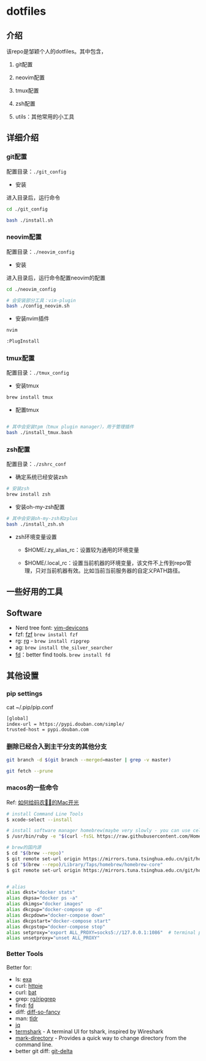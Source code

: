 # dotfiles

## 介绍

该repo是邹颖个人的dotfiles。其中包含，

1. git配置

2. neovim配置

3. tmux配置

4. zsh配置

5. utils：其他常用的小工具


## 详细介绍


### git配置

配置目录：`./git_config`

- 安装

进入目录后，运行命令

```bash
cd ./git_config

bash ./install.sh
```

### neovim配置

配置目录：`./neovim_config`

- 安装

进入目录后，运行命令配置neovim的配置

```bash
cd ./neovim_config

# 会安装部分工具：vim-plugin
bash ./config_neovim.sh
```

- 安装nvim插件

```bash
nvim

:PlugInstall
```

### tmux配置

配置目录：`./tmux_config`

- 安装tmux

```bash
brew install tmux
```

- 配置tmux

```bash

# 其中会安装tpm（tmux plugin manager），用于管理插件
bash ./install_tmux.bash
```


### zsh配置

配置目录：`./zshrc_conf`


- 确定系统已经安装zsh

```bash
# 安装zsh
brew install zsh
```

- 安装oh-my-zsh配置

```bash
# 其中会安装oh-my-zsh和zplus
bash ./install_zsh.sh
```

- zsh环境变量设置

  - $HOME/.zy_alias_rc：设置较为通用的环境变量
  
  - $HOME/.local_rc：设置当前机器的环境变量，该文件不上传到repo管理，只对当前机器有效。比如当前当前服务器的自定义PATH路径。





## 一些好用的工具


## Software ##
- Nerd tree font: [vim-devicons](https://github.com/ryanoasis/vim-devicons)
- fzf: [fzf](https://github.com/junegunn/fzf) `brew install fzf`
- rg: [rg](https://github.com/BurntSushi/ripgrep) - `brew install ripgrep`
- ag: `brew install the_silver_searcher`
- [fd](https://github.com/sharkdp/fd)：better find tools. `brew install fd`

## 其他设置

### pip settings ###

cat ~/.pip/pip.conf

```bash
[global]
index-url = https://pypi.douban.com/simple/
trusted-host = pypi.douban.com
```

### 删除已经合入到主干分支的其他分支

```bash
git branch -d $(git branch --merged=master | grep -v master)

git fetch --prune
```

### macos的一些命令

Ref: [如何给码农👨‍💻‍的Mac开光](https://wyydsb.xin/other/terminal.html)


```bash
# install Command Line Tools
$ xcode-select --install

# install software manager homebrew(maybe very slowly - you can use cellular)
$ /usr/bin/ruby -e "$(curl -fsSL https://raw.githubusercontent.com/Homebrew/install/master/install)"

# brew的国内源
$ cd "$(brew --repo)"
$ git remote set-url origin https://mirrors.tuna.tsinghua.edu.cn/git/homebrew/brew.git
$ cd "$(brew --repo)/Library/Taps/homebrew/homebrew-core"
$ git remote set-url origin https://mirrors.tuna.tsinghua.edu.cn/git/homebrew/homebrew-core.git


# alias
alias dkst="docker stats"
alias dkpsa="docker ps -a"
alias dkimgs="docker images"
alias dkcpup="docker-compose up -d"
alias dkcpdown="docker-compose down"
alias dkcpstart="docker-compose start"
alias dkcpstop="docker-compose stop"
alias setproxy="export ALL_PROXY=socks5://127.0.0.1:1086"  # terminal proxy
alias unsetproxy="unset ALL_PROXY"
```


### Better Tools

Better for:

- ls: [exa](https://github.com/ogham/exa)
- curl: [httpie](https://httpie.org/)
- curl: [bat](https://github.com/sharkdp/bat)
- grep: [rg/ripgrep](https://github.com/BurntSushi/ripgrep)
- find: [fd](https://github.com/sharkdp/fd)
- diff: [diff-so-fancy](https://github.com/so-fancy/diff-so-fancy)
- man: [tldr](https://github.com/tldr-pages/tldr)
- [jq](https://github.com/stedolan/jq)
- [termshark](https://github.com/gcla/termshark) - A terminal UI for tshark, inspired by Wireshark
- [mark-directory](https://github.com/kodango/mark-directory) - Provides a quick way to change directory from the command line.
- better git diff: [git-delta](https://github.com/dandavison/delta)
